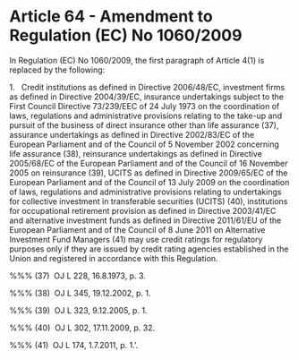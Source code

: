 # Article 64 - Amendment to Regulation (EC) No 1060/2009


In Regulation (EC) No 1060/2009, the first paragraph of Article 4(1) is replaced by the following:

1.   Credit institutions as defined in Directive 2006/48/EC, investment firms as defined in Directive 2004/39/EC, insurance undertakings subject to the First Council Directive 73/239/EEC of 24 July 1973 on the coordination of laws, regulations and administrative provisions relating to the take-up and pursuit of the business of direct insurance other than life assurance (37), assurance undertakings as defined in Directive 2002/83/EC of the European Parliament and of the Council of 5 November 2002 concerning life assurance (38), reinsurance undertakings as defined in Directive 2005/68/EC of the European Parliament and of the Council of 16 November 2005 on reinsurance (39), UCITS as defined in Directive 2009/65/EC of the European Parliament and of the Council of 13 July 2009 on the coordination of laws, regulations and administrative provisions relating to undertakings for collective investment in transferable securities (UCITS) (40), institutions for occupational retirement provision as defined in Directive 2003/41/EC and alternative investment funds as defined in Directive 2011/61/EU of the European Parliament and of the Council of 8 June 2011 on Alternative Investment Fund Managers (41) may use credit ratings for regulatory purposes only if they are issued by credit rating agencies established in the Union and registered in accordance with this Regulation.

%%% (37)  OJ L 228, 16.8.1973, p. 3.

%%% (38)  OJ L 345, 19.12.2002, p. 1.

%%% (39)  OJ L 323, 9.12.2005, p. 1.

%%% (40)  OJ L 302, 17.11.2009, p. 32.

%%% (41)  OJ L 174, 1.7.2011, p. 1.’.
